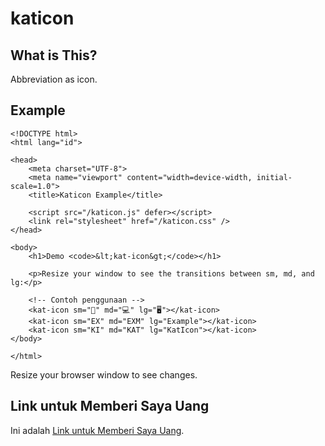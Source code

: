 # katicon

## What is This?

Abbreviation as icon.

## Example

```
<!DOCTYPE html>
<html lang="id">

<head>
    <meta charset="UTF-8">
    <meta name="viewport" content="width=device-width, initial-scale=1.0">
    <title>Katicon Example</title>

    <script src="/katicon.js" defer></script>
    <link rel="stylesheet" href="/katicon.css" />
</head>

<body>
    <h1>Demo <code>&lt;kat-icon&gt;</code></h1>

    <p>Resize your window to see the transitions between sm, md, and lg:</p>

    <!-- Contoh penggunaan -->
    <kat-icon sm="📱" md="💻" lg="🖥️"></kat-icon>
    <kat-icon sm="EX" md="EXM" lg="Example"></kat-icon>
    <kat-icon sm="KI" md="KAT" lg="KatIcon"></kat-icon>
</body>

</html>
```

Resize your browser window to see changes.

## Link untuk Memberi Saya Uang

Ini adalah [Link untuk Memberi Saya Uang](https://trakteer.id/rakifsul).
